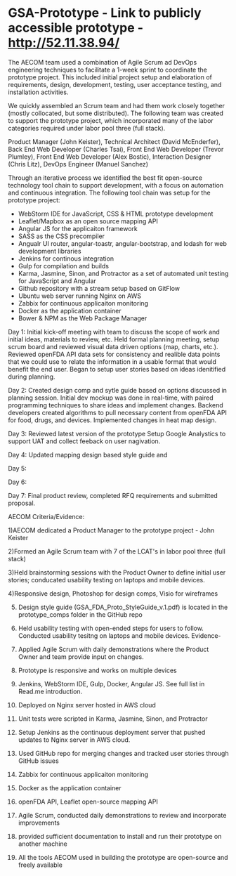 # GSA-Prototype - Link to publicly accessible prototype - http://52.11.38.94/

The AECOM team used a combination of Agile Scrum ad DevOps engineering techniques to facilitate a 1-week sprint to coordinate the prototype project. This included initial project setup and elaboration of requirements, design, development, testing, user acceptance testing, and installation activities. 

We quickly assembled an Scrum team and had them work closely together (mostly collocated, but some distributed). The following team was created to support the prototype project, which incorporated many of the labor categories required under labor pool three (full stack). 

Product Manager (John Keister),
Technical Architect (David McEnderfer),
Back End Web Developer (Charles Tsai), 
Front End Web Developer (Trevor Plumley), 
Front End Web Developer (Alex Bostic),
Interaction Designer (Chris Litz),
DevOps Engineer (Manuel Sanchez)

Through an iterative process we identified the best fit open-source technology tool chain to support development, with a focus on automation and continuous integration. The following tool chain was setup for the prototype project:

- WebStorm IDE for JavaScript, CSS & HTML prototype development
- Leaflet/Mapbox as an open source mapping API
- Angular JS for the applicaiton framework
- SASS as the CSS precompiler
- Angualr UI router, angular-toastr, angular-bootstrap, and lodash for web development libraries
- Jenkins for continous integration 
- Gulp for compilation and builds 
- Karma, Jasmine, Sinon, and Protractor as a set of automated unit testing for JavaScript and Angular
- Github repository with a stream setup based on GitFlow
- Ubuntu web server running Nginx on AWS
- Zabbix for continuous applicaiton monitoring
- Docker as the application container
- Bower & NPM as the Web Package Manager 

Day 1: 
Initial kick-off meeting with team to discuss the scope of work and initial ideas, materials to review, etc. 
Held formal planning meeting, setup scrum board and reviewed visual data driven options (map, charts, etc.). Reviewed openFDA API data sets for consistency and realible data points that we could use to relate the information in a usable format that would benefit the end user. Began to setup user stories based on ideas idenitified during planning.  

Day 2:
Created design comp and sytle guide based on options discussed in planning session. Initial dev mockup was done in real-time, with paired programming techniques to share ideas and implement changes. Backend developers created algorithms to pull necessary content from openFDA API for food, drugs, and devices. Implemented changes in heat map design. 

Day 3:
Reviewed latest version of the prototype 
Setup Google Analystics to support UAT and collect feeback on user nagivation. 

Day 4: 
Updated mapping design based style guide and 

Day 5: 

Day 6: 

Day 7: Final product review, completed RFQ requirements and submitted proposal. 

AECOM Criteria/Evidence: 

1)AECOM dedicated a Product Manager to the prototype project - John Keister 

2)Formed an Agile Scrum team with 7 of the LCAT's in labor pool three (full stack)

3)Held brainstorming sessions with the Product Owner to define initial user stories; conducated usability testing on laptops and mobile devices.  

4)Responsive design, Photoshop for design comps, Visio for wireframes

5) Design style guide (GSA_FDA_Proto_StyleGuide_v.1.pdf) is located in the prototype_comps folder in the GitHub repo

6) Held usability testing with open-ended steps for users to follow. Conducted usability tesitng on laptops and mobile devices. 
Evidence- 

7) Applied Agile Scrum with daily demonstrations where the Product Owner and team provide input on changes. 

8) Prototype is responsive and works on multiple devices

9) Jenkins, WebStorm IDE, Gulp, Docker, Angular JS. See full list in Read.me introduction. 

10) Deployed on Nginx server hosted in AWS cloud

11) Unit tests were scripted in Karma, Jasmine, Sinon, and Protractor 

12) Setup Jenkins as the continuous deployment server that pushed updates to Nginx server in AWS cloud. 

13) Used GitHub repo for merging changes and tracked user stories through GitHub issues 

14) Zabbix for continuous applicaiton monitoring

15) Docker as the application container 

16) openFDA API, Leaflet open-source mapping API

17) Agile Scrum, conducted daily demonstrations to review and incorporate improvements 

18) provided sufficient documentation to install and run their prototype on another machine
 
19) All the tools AECOM used in building the prototype are open-source and freely available


















